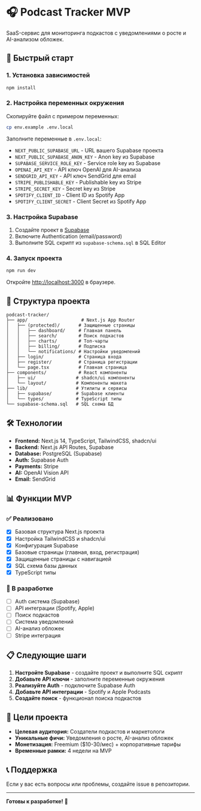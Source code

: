 # 🎧 Podcast Tracker MVP

SaaS-сервис для мониторинга подкастов с уведомлениями о росте и AI-анализом обложек.

## 🚀 Быстрый старт

### 1. Установка зависимостей
```bash
npm install
```

### 2. Настройка переменных окружения
Скопируйте файл с примером переменных:
```bash
cp env.example .env.local
```

Заполните переменные в `.env.local`:
- `NEXT_PUBLIC_SUPABASE_URL` - URL вашего Supabase проекта
- `NEXT_PUBLIC_SUPABASE_ANON_KEY` - Anon key из Supabase
- `SUPABASE_SERVICE_ROLE_KEY` - Service role key из Supabase
- `OPENAI_API_KEY` - API ключ OpenAI для AI-анализа
- `SENDGRID_API_KEY` - API ключ SendGrid для email
- `STRIPE_PUBLISHABLE_KEY` - Publishable key из Stripe
- `STRIPE_SECRET_KEY` - Secret key из Stripe
- `SPOTIFY_CLIENT_ID` - Client ID из Spotify App
- `SPOTIFY_CLIENT_SECRET` - Client Secret из Spotify App

### 3. Настройка Supabase
1. Создайте проект в [Supabase](https://supabase.com)
2. Включите Authentication (email/password)
3. Выполните SQL скрипт из `supabase-schema.sql` в SQL Editor

### 4. Запуск проекта
```bash
npm run dev
```

Откройте [http://localhost:3000](http://localhost:3000) в браузере.

## 📁 Структура проекта

```
podcast-tracker/
├── app/                    # Next.js App Router
│   ├── (protected)/       # Защищенные страницы
│   │   ├── dashboard/     # Главная панель
│   │   ├── search/        # Поиск подкастов
│   │   ├── charts/        # Топ-чарты
│   │   ├── billing/       # Подписка
│   │   └── notifications/ # Настройки уведомлений
│   ├── login/             # Страница входа
│   ├── register/          # Страница регистрации
│   └── page.tsx           # Главная страница
├── components/            # React компоненты
│   ├── ui/               # shadcn/ui компоненты
│   └── layout/           # Компоненты макета
├── lib/                  # Утилиты и сервисы
│   ├── supabase/         # Supabase клиенты
│   └── types/            # TypeScript типы
└── supabase-schema.sql   # SQL схема БД
```

## 🛠️ Технологии

- **Frontend:** Next.js 14, TypeScript, TailwindCSS, shadcn/ui
- **Backend:** Next.js API Routes, Supabase
- **Database:** PostgreSQL (Supabase)
- **Auth:** Supabase Auth
- **Payments:** Stripe
- **AI:** OpenAI Vision API
- **Email:** SendGrid

## 📊 Функции MVP

### ✅ Реализовано
- [x] Базовая структура Next.js проекта
- [x] Настройка TailwindCSS и shadcn/ui
- [x] Конфигурация Supabase
- [x] Базовые страницы (главная, вход, регистрация)
- [x] Защищенные страницы с навигацией
- [x] SQL схема базы данных
- [x] TypeScript типы

### 🚧 В разработке
- [ ] Auth система (Supabase)
- [ ] API интеграции (Spotify, Apple)
- [ ] Поиск подкастов
- [ ] Система уведомлений
- [ ] AI-анализ обложек
- [ ] Stripe интеграция

## 📋 Следующие шаги

1. **Настройте Supabase** - создайте проект и выполните SQL скрипт
2. **Добавьте API ключи** - заполните переменные окружения
3. **Реализуйте Auth** - подключите Supabase Auth
4. **Добавьте API интеграции** - Spotify и Apple Podcasts
5. **Создайте поиск** - функционал поиска подкастов

## 🎯 Цели проекта

- **Целевая аудитория:** Создатели подкастов и маркетологи
- **Уникальные фичи:** Уведомления о росте, AI-анализ обложек
- **Монетизация:** Freemium ($10-30/мес) + корпоративные тарифы
- **Временные рамки:** 4 недели на MVP

## 📞 Поддержка

Если у вас есть вопросы или проблемы, создайте issue в репозитории.

---

**Готовы к разработке!** 🚀